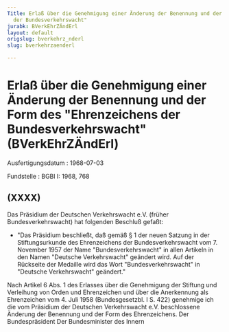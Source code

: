 ```yaml
---
Title: Erlaß über die Genehmigung einer Änderung der Benennung und der Form des "Ehrenzeichens
  der Bundesverkehrswacht"
jurabk: BVerkEhrZÄndErl
layout: default
origslug: bverkehrz_nderl
slug: bverkehrzaenderl

---
```


# Erlaß über die Genehmigung einer Änderung der Benennung und der Form des "Ehrenzeichens der Bundesverkehrswacht" (BVerkEhrZÄndErl)

Ausfertigungsdatum
:   1968-07-03

Fundstelle
:   BGBl I: 1968, 768



## (XXXX)

Das Präsidium der Deutschen Verkehrswacht e.V. (früher Bundesverkehrswacht) hat folgenden Beschluß gefaßt:

*   "Das Präsidium beschließt, daß gemäß § 1 der neuen Satzung in der Stiftungsurkunde des Ehrenzeichens der Bundesverkehrswacht vom 7. November 1957 der Name "Bundesverkehrswacht" in allen Artikeln in den Namen "Deutsche Verkehrswacht" geändert wird. Auf der Rückseite der Medaille wird das Wort "Bundesverkehrswacht" in "Deutsche Verkehrswacht" geändert."



Nach Artikel 6 Abs. 1 des Erlasses über die Genehmigung der Stiftung und Verleihung von Orden und Ehrenzeichen und über die Anerkennung als Ehrenzeichen vom 4. Juli 1958 (Bundesgesetzbl. I S. 422) genehmige ich die vom Präsidium der Deutschen Verkehrswacht e.V. beschlossene Änderung der Benennung und der Form des Ehrenzeichens.
Der Bundespräsident
Der Bundesminister des Innern


